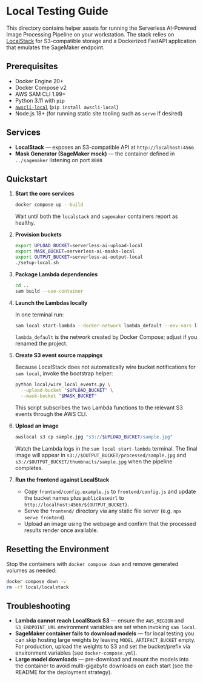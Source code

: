 # Local Testing Guide

This directory contains helper assets for running the Serverless AI-Powered Image Processing Pipeline on your workstation. The stack relies on [LocalStack](https://github.com/localstack/localstack) for S3-compatible storage and a Dockerized FastAPI application that emulates the SageMaker endpoint.

## Prerequisites

- Docker Engine 20+
- Docker Compose v2
- AWS SAM CLI 1.99+
- Python 3.11 with `pip`
- [`awscli-local`](https://github.com/localstack/awscli-local) (`pip install awscli-local`)
- Node.js 18+ (for running static site tooling such as `serve` if desired)

## Services

- **LocalStack** — exposes an S3-compatible API at `http://localhost:4566`
- **Mask Generator (SageMaker mock)** — the container defined in `../sagemaker` listening on port `8080`

## Quickstart

1. **Start the core services**

   ```bash
   docker compose up --build
   ```

   Wait until both the `localstack` and `sagemaker` containers report as healthy.

2. **Provision buckets**

   ```bash
   export UPLOAD_BUCKET=serverless-ai-upload-local
   export MASK_BUCKET=serverless-ai-masks-local
   export OUTPUT_BUCKET=serverless-ai-output-local
   ./setup-local.sh
   ```

3. **Package Lambda dependencies**

   ```bash
   cd ..
   sam build --use-container
   ```

4. **Launch the Lambdas locally**

   In one terminal run:

   ```bash
   sam local start-lambda --docker-network lambda_default --env-vars local/sam-env.json
   ```

   `lambda_default` is the network created by Docker Compose; adjust if you renamed the project.

5. **Create S3 event source mappings**

   Because LocalStack does not automatically wire bucket notifications for `sam local`, invoke the bootstrap helper:

   ```bash
   python local/wire_local_events.py \
     --upload-bucket "$UPLOAD_BUCKET" \
     --mask-bucket "$MASK_BUCKET"
   ```

   This script subscribes the two Lambda functions to the relevant S3 events through the AWS CLI.

6. **Upload an image**

   ```bash
   awslocal s3 cp sample.jpg "s3://$UPLOAD_BUCKET/sample.jpg"
   ```

   Watch the Lambda logs in the `sam local start-lambda` terminal. The final image will appear in `s3://$OUTPUT_BUCKET/processed/sample.jpg` and `s3://$OUTPUT_BUCKET/thumbnails/sample.jpg` when the pipeline completes.

7. **Run the frontend against LocalStack**

   - Copy `frontend/config.example.js` to `frontend/config.js` and update the bucket names plus `publicBaseUrl` to `http://localhost:4566/${OUTPUT_BUCKET}`.
   - Serve the `frontend/` directory via any static file server (e.g. `npx serve frontend`).
   - Upload an image using the webpage and confirm that the processed results render once available.

## Resetting the Environment

Stop the containers with `docker compose down` and remove generated volumes as needed:

```bash
docker compose down -v
rm -rf local/localstack
```

## Troubleshooting

- **Lambda cannot reach LocalStack S3** — ensure the `AWS_REGION` and `S3_ENDPOINT_URL` environment variables are set when invoking `sam local`.
- **SageMaker container fails to download models** — for local testing you can skip hosting large weights by leaving `MODEL_ARTIFACT_BUCKET` empty. For production, upload the weights to S3 and set the bucket/prefix via environment variables (see `docker-compose.yml`).
- **Large model downloads** — pre-download and mount the models into the container to avoid multi-gigabyte downloads on each start (see the README for the deployment strategy).
